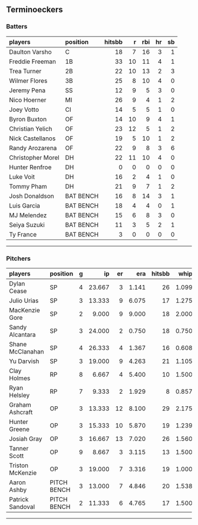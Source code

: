 ## Terminoeckers

### Batters

 
|players           |position  | hitsbb|  r| rbi| hr| sb| 
|:-----------------|:---------|------:|--:|---:|--:|--:| 
|Daulton Varsho    |C         |     18|  7|  16|  3|  1| 
|Freddie Freeman   |1B        |     33| 10|  11|  4|  1| 
|Trea Turner       |2B        |     22| 10|  13|  2|  3| 
|Wilmer Flores     |3B        |     25|  8|  10|  4|  0| 
|Jeremy Pena       |SS        |     12|  9|   5|  3|  0| 
|Nico Hoerner      |MI        |     26|  9|   4|  1|  2| 
|Joey Votto        |CI        |     14|  5|   5|  1|  0| 
|Byron Buxton      |OF        |     14| 10|   9|  4|  1| 
|Christian Yelich  |OF        |     23| 12|   5|  1|  2| 
|Nick Castellanos  |OF        |     19|  5|  10|  1|  2| 
|Randy Arozarena   |OF        |     22|  9|   8|  3|  6| 
|Christopher Morel |DH        |     22| 11|  10|  4|  0| 
|Hunter Renfroe    |DH        |      0|  0|   0|  0|  0| 
|Luke Voit         |DH        |     16|  2|   4|  1|  0| 
|Tommy Pham        |DH        |     21|  9|   7|  1|  2| 
|Josh Donaldson    |BAT BENCH |     16|  8|  14|  3|  1| 
|Luis Garcia       |BAT BENCH |     18|  4|   4|  0|  1| 
|MJ Melendez       |BAT BENCH |     15|  6|   8|  3|  0| 
|Seiya Suzuki      |BAT BENCH |     11|  3|   5|  2|  1| 
|Ty France         |BAT BENCH |      3|  0|   0|  0|  0| 


* * *

### Pitchers

 
|players          |position    |  g|     ip| er|   era| hitsbb|  whip| so|  w| sv| 
|:----------------|:-----------|--:|------:|--:|-----:|------:|-----:|--:|--:|--:| 
|Dylan Cease      |SP          |  4| 23.667|  3| 1.141|     26| 1.099| 34|  3|  0| 
|Julio Urias      |SP          |  3| 13.333|  9| 6.075|     17| 1.275| 15|  2|  0| 
|MacKenzie Gore   |SP          |  2|  9.000|  9| 9.000|     18| 2.000|  5|  0|  0| 
|Sandy Alcantara  |SP          |  3| 24.000|  2| 0.750|     18| 0.750| 17|  2|  0| 
|Shane McClanahan |SP          |  4| 26.333|  4| 1.367|     16| 0.608| 34|  3|  0| 
|Yu Darvish       |SP          |  3| 19.000|  9| 4.263|     21| 1.105| 25|  0|  0| 
|Clay Holmes      |RP          |  8|  6.667|  4| 5.400|     10| 1.500|  6|  0|  4| 
|Ryan Helsley     |RP          |  7|  9.333|  2| 1.929|      8| 0.857| 17|  2|  2| 
|Graham Ashcraft  |OP          |  3| 13.333| 12| 8.100|     29| 2.175|  5|  0|  0| 
|Hunter Greene    |OP          |  3| 15.333| 10| 5.870|     19| 1.239| 19|  0|  0| 
|Josiah Gray      |OP          |  3| 16.667| 13| 7.020|     26| 1.560| 24|  1|  0| 
|Tanner Scott     |OP          |  9|  8.667|  3| 3.115|     13| 1.500| 10|  2|  5| 
|Triston McKenzie |OP          |  3| 19.000|  7| 3.316|     19| 1.000| 18|  2|  0| 
|Aaron Ashby      |PITCH BENCH |  3| 13.000|  7| 4.846|     20| 1.538| 14|  1|  0| 
|Patrick Sandoval |PITCH BENCH |  2| 11.333|  6| 4.765|     17| 1.500| 19|  0|  0| 


* * *


